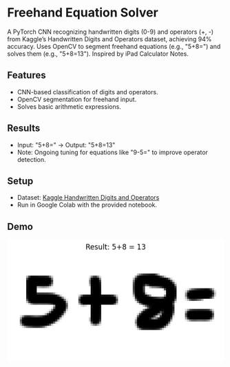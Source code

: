 # Freehand Equation Solver
A PyTorch CNN recognizing handwritten digits (0-9) and operators (+, -) from Kaggle’s Handwritten Digits and Operators dataset, achieving 94% accuracy. Uses OpenCV to segment freehand equations (e.g., "5+8=") and solves them (e.g., "5+8=13"). Inspired by iPad Calculator Notes.

## Features
- CNN-based classification of digits and operators.
- OpenCV segmentation for freehand input.
- Solves basic arithmetic expressions.

## Results
- Input: "5+8=" → Output: "5+8=13"
- Note: Ongoing tuning for equations like "9-5=" to improve operator detection.

## Setup
- Dataset: [Kaggle Handwritten Digits and Operators](https://www.kaggle.com/datasets/michelheusser/handwritten-digits-and-operators)
- Run in Google Colab with the provided notebook.

## Demo
![Result](result.png)

